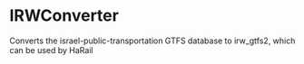 IRWConverter
======

Converts the israel-public-transportation GTFS database to irw_gtfs2, which can be used by HaRail